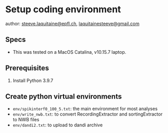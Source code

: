 
# Setup coding environment

author: steeve.laquitaine@epfl.ch, laquitainesteeve@gmail.com

## Specs 

* This was tested on a MacOS Catalina, v10.15.7 laptop.

## Prerequisites

1. Install Python 3.9.7

## Create python virtual environments

* `env/spikinterf0_100_5.txt`: the main environment for most analyses
* `env/write_nwb.txt`: to convert RecordingExtractor and sortingExtractor to NWB files
* `env/dandi2.txt`: to upload to dandi archive
